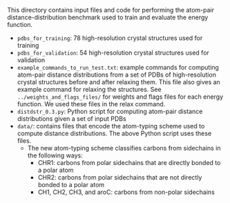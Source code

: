 This directory contains input files and code for performing the atom-pair distance-distribution benchmark used to train and evaluate the energy function.
* `pdbs_for_training`: 78 high-resolution crystal structures used for training
* `pdbs_for_validation`: 54 high-resolution crystal structures used for validation
* `example_commands_to_run_test.txt`: example commands for computing atom-pair distance distributions from a set of PDBs of high-resolution crystal structures before and after relaxing them. This file also gives an example command for relaxing the structures. See `../weights_and_flags_files/` for weights and flags files for each energy function. We used these files in the relax command.
* `distdstr_0.3.py`: Python script for computing atom-pair distance distributions given a set of input PDBs
* `data/`: contains files that encode the atom-typing scheme used to compute distance distributions. The above Python script uses these files.
	* The new atom-typing scheme classifies carbons from sidechains in the following ways:
		* CHR1: carbons from polar sidechains that are directly bonded to a polar atom
		* CHR2: carbons from polar sidechains that are not directly bonded to a polar atom
		* CH1, CH2, CH3, and aroC: carbons from non-polar sidechains
